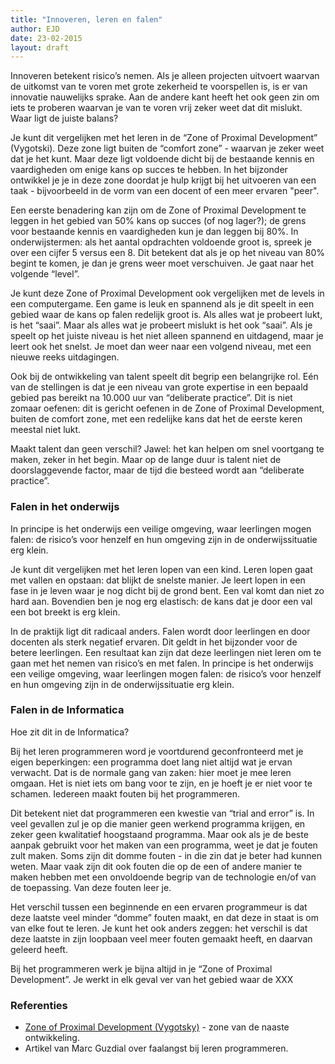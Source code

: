 ```yaml
---
title: "Innoveren, leren en falen"
author: EJD
date: 23-02-2015
layout: draft
---
```


Innoveren betekent risico’s nemen. Als je alleen projecten uitvoert waarvan de uitkomst van te voren met grote zekerheid te voorspellen is, is er van innovatie nauwelijks sprake. Aan de andere kant heeft het ook geen zin om iets te proberen waarvan je van te voren vrij zeker weet dat dit mislukt. Waar ligt de juiste balans?

Je kunt dit vergelijken met het leren in de “Zone of Proximal Development” (Vygotski). Deze zone ligt buiten de “comfort zone” - waarvan je zeker weet dat je het kunt. Maar deze ligt voldoende dicht bij de bestaande kennis en vaardigheden om enige kans op succes te hebben. In het bijzonder ontwikkel je je in deze zone doordat je hulp krijgt bij het uitvoeren van een taak - bijvoorbeeld in de vorm van een docent of een meer ervaren "peer".

Een eerste benadering kan zijn om de Zone of Proximal Development te leggen in het gebied van 50% kans op succes (of nog lager?); de grens voor bestaande kennis en vaardigheden kun je dan leggen bij 80%. In onderwijstermen: als het aantal opdrachten voldoende groot is, spreek je over een cijfer 5 versus een 8. Dit betekent dat als je op het niveau van 80% begint te komen, je dan je grens weer moet verschuiven. Je gaat naar het volgende “level”.

Je kunt deze Zone of Proximal Development ook vergelijken met de levels in een computergame. Een game is leuk en spannend als je dit speelt in een gebied waar de kans op falen redelijk groot is. Als alles wat je probeert lukt, is het “saai”. Maar als alles wat je probeert mislukt is het ook “saai”.  Als je speelt op het juiste niveau is het niet alleen spannend en uitdagend, maar je leert ook het snelst. Je moet dan weer naar een volgend niveau, met een nieuwe reeks uitdagingen.

Ook bij de ontwikkeling van talent speelt dit begrip een belangrijke rol. Eén van de stellingen is dat je een niveau van grote expertise in een bepaald gebied pas bereikt na 10.000 uur van “deliberate practice”. Dit is niet zomaar oefenen: dit is gericht oefenen in de Zone of Proximal Development, buiten de comfort zone, met een redelijke kans dat het de eerste keren meestal niet lukt.

Maakt talent dan geen verschil? Jawel: het kan helpen om snel voortgang te maken, zeker in het begin. Maar op de lange duur is talent niet de doorslaggevende factor, maar de tijd die besteed wordt aan “deliberate practice”.

### Falen in het onderwijs

In principe is het onderwijs een veilige omgeving, waar leerlingen mogen falen: de risico’s voor henzelf en hun omgeving zijn in de onderwijssituatie erg klein.

Je kunt dit vergelijken met het leren lopen van een kind. Leren lopen gaat met vallen en opstaan: dat blijkt de snelste manier. Je leert lopen in een fase in je leven waar je nog dicht bij de grond bent. Een val komt dan niet zo hard aan. Bovendien ben je nog erg elastisch: de kans dat je door een val een bot breekt is erg klein.

In de praktijk ligt dit radicaal anders. Falen wordt door leerlingen en door docenten als sterk negatief ervaren. Dit geldt in het bijzonder voor de betere leerlingen. Een resultaat kan zijn dat deze leerlingen niet leren om te gaan met het nemen van risico’s en met falen.
In principe is het onderwijs een veilige omgeving, waar leerlingen mogen falen: de risico’s voor henzelf en hun omgeving zijn in de onderwijssituatie erg klein.

### Falen in de Informatica

Hoe zit dit in de Informatica?

Bij het leren programmeren word je voortdurend geconfronteerd met je eigen beperkingen: een programma doet lang niet altijd wat je ervan verwacht. Dat is de normale gang van zaken: hier moet je mee leren omgaan. Het is niet iets om bang voor te zijn, en je hoeft je er niet voor te schamen. Iedereen maakt fouten bij het programmeren.

Dit betekent niet dat programmeren een kwestie van “trial and error” is. In veel gevallen zul je op die manier geen werkend programma krijgen, en zeker geen kwalitatief hoogstaand programma. Maar ook als je de beste aanpak gebruikt voor het maken van een programma, weet je dat je fouten zult maken. Soms zijn dit domme fouten - in die zin dat je beter had kunnen weten. Maar vaak zijn dit ook fouten die op de een of andere manier te maken hebben met een onvoldoende begrip van de technologie en/of van de toepassing. Van deze fouten leer je.

Het verschil tussen een beginnende en een ervaren programmeur is dat deze laatste veel minder “domme” fouten maakt, en dat deze in staat is om van elke fout te leren. Je kunt het ook anders zeggen: het verschil is dat deze laatste in zijn loopbaan veel meer fouten gemaakt heeft, en daarvan geleerd heeft.

Bij het programmeren werk je bijna altijd in je “Zone of Proximal Development”. Je werkt in elk geval ver van het gebied waar de XXX

### Referenties

* [Zone of Proximal Development (Vygotsky)](http://en.wikipedia.org/wiki/Zone_of_proximal_development) - zone van de naaste ontwikkeling.
* Artikel van Marc Guzdial over faalangst bij leren programmeren.
